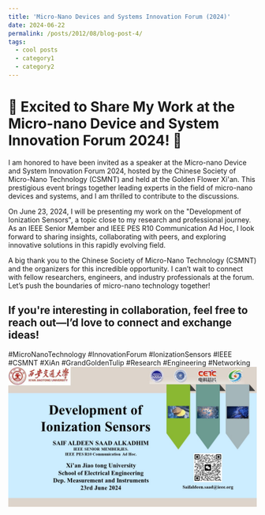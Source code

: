```yaml
---
title: 'Micro-Nano Devices and Systems Innovation Forum (2024)'
date: 2024-06-22
permalink: /posts/2012/08/blog-post-4/
tags:
  - cool posts
  - category1
  - category2
---
```


🌟 Excited to Share My Work at the Micro-nano Device and System Innovation Forum 2024! 🌟
======
I am honored to have been invited as a speaker at the Micro-nano Device and System Innovation Forum 2024, hosted by the Chinese Society of Micro-Nano Technology (CSMNT) and held at the Golden Flower Xi'an. This prestigious event brings together leading experts in the field of micro-nano devices and systems, and I am thrilled to contribute to the discussions.

On June 23, 2024, I will be presenting my work on the "Development of Ionization Sensors", a topic close to my research and professional journey. As an IEEE Senior Member and IEEE PES R10 Communication Ad Hoc, I look forward to sharing insights, collaborating with peers, and exploring innovative solutions in this rapidly evolving field.

A big thank you to the Chinese Society of Micro-Nano Technology (CSMNT) and the organizers for this incredible opportunity. I can’t wait to connect with fellow researchers, engineers, and industry professionals at the forum. Let’s push the boundaries of micro-nano technology together!

If you're interesting in collaboration, feel free to reach out—I’d love to connect and exchange ideas!
------

#MicroNanoTechnology #InnovationForum #IonizationSensors #IEEE #CSMNT #XiAn #GrandGoldenTulip #Research #Engineering #Networking
![image](https://github.com/SaifaldeenALKADHIM/SaifaldeenALKADHIM.github.io/blob/master/images/Micro-nano%20Device%20and%20System%20Innovation%20Forum%202024.jpg)
